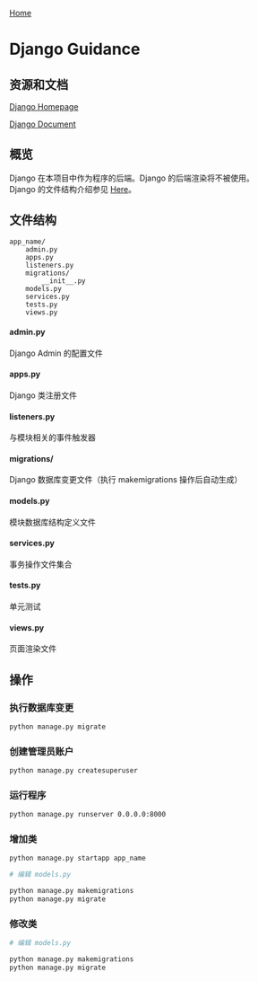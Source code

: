 [Home](../README.md)

# Django Guidance

## 资源和文档

[Django Homepage](https://www.djangoproject.com/)

[Django Document](https://docs.djangoproject.com/en/2.1/)

## 概览

Django 在本项目中作为程序的后端。Django 的后端渲染将不被使用。  
Django 的文件结构介绍参见 [Here](https://docs.djangoproject.com/en/2.1/intro/tutorial01/)。

## 文件结构

```
app_name/
    admin.py
    apps.py
    listeners.py
    migrations/
        __init__.py
    models.py
    services.py
    tests.py
    views.py
```


#### admin.py

Django Admin 的配置文件

#### apps.py

Django 类注册文件

#### listeners.py

与模块相关的事件触发器

#### migrations/

Django 数据库变更文件（执行 makemigrations 操作后自动生成）

#### models.py

模块数据库结构定义文件

#### services.py

事务操作文件集合

#### tests.py

单元测试

#### views.py

页面渲染文件

## 操作

### 执行数据库变更

```sh
python manage.py migrate
```

### 创建管理员账户

```sh
python manage.py createsuperuser
```

### 运行程序

```sh
python manage.py runserver 0.0.0.0:8000
```

### 增加类

```sh
python manage.py startapp app_name

# 编辑 models.py

python manage.py makemigrations
python manage.py migrate
```
### 修改类

```sh
# 编辑 models.py

python manage.py makemigrations
python manage.py migrate
```
